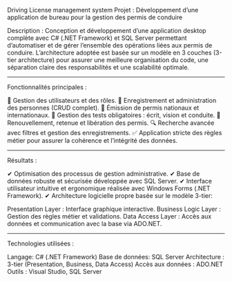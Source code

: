 Driving License management system
Projet : Développement d’une application de bureau pour la gestion des permis de conduire

Description :
Conception et développement d’une application desktop complète avec C# (.NET Framework) et SQL Server permettant d’automatiser et de gérer l’ensemble des opérations liées aux permis de conduire.
L’architecture adoptée est basée sur un modèle en 3 couches (3-tier architecture) pour assurer une meilleure organisation du code, une séparation claire des responsabilités et une scalabilité optimale.

---

Fonctionnalités principales :

 👥 Gestion des utilisateurs et des rôles.
 🧾 Enregistrement et administration des personnes (CRUD complet).
 🪪 Émission de permis nationaux et internationaux.
 🧠 Gestion des tests obligatoires : écrit, vision et conduite.
 🔄 Renouvellement, retenue et libération des permis.
 🔍 Recherche avancée avec filtres et gestion des enregistrements.
 ✅ Application stricte des règles métier pour assurer la cohérence et l’intégrité des données.

---

Résultats :

✔ Optimisation des processus de gestion administrative.
✔ Base de données robuste et sécurisée développée avec SQL Server.
✔ Interface utilisateur intuitive et ergonomique réalisée avec Windows Forms (.NET Framework).
✔ Architecture logicielle propre basée sur le modèle 3-tier:

Presentation Layer : Interface graphique interactive.
Business Logic Layer : Gestion des règles métier et validations.
Data Access Layer : Accès aux données et communication avec la base via ADO.NET.

---

Technologies utilisées :

Langage: C# (.NET Framework)
Base de données: SQL Server
Architecture : 3-tier (Presentation, Business, Data Access)
Accès aux données : ADO.NET
Outils : Visual Studio, SQL Server
